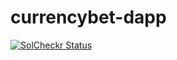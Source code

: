 # currencybet-dapp
[![SolCheckr Status](https://solcheckr.localtunnel.me/api/badge?user=sbenemerito&repo=currencybet-dapp)](https://solcheckr.localtunnel.me/github-audit?user=sbenemerito&repo=currencybet-dapp)

